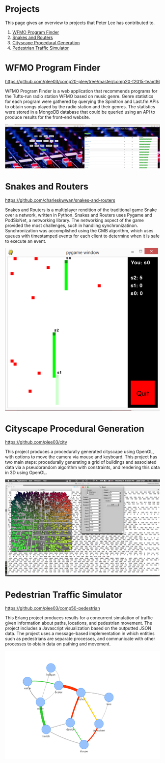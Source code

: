 # Projects
This page gives an overview to projects that Peter Lee has contributed to.

1. [WFMO Program Finder](#wfmo)
2. [Snakes and Routers](#snakes)
3. [Cityscape Procedural Generation](#city)
4. [Pedestrian Traffic Simulator](#pedestrian)

<a name="wfmo"></a>
# WFMO Program Finder

https://github.com/plee03/comp20-plee/tree/master/comp20-f2015-team16

WFMO Program Finder is a web application that recommends programs for the Tufts-run radio station WFMO based on music genre. Genre statistics for each program were gathered by querying the Spinitron and Last.fm APIs to obtain songs played by the radio station and their genres. The statistics were stored in a MongoDB database that could be queried using an API to produce results for the front-end website.

![Home page and results of WFMO Program Finder](/Images/wfmo_genres2.png)

<a name="snakes"></a>
# Snakes and Routers

https://github.com/charleskwwan/snakes-and-routers

Snakes and Routers is a multiplayer rendition of the traditional game Snake over a network, written in Python. Snakes and Routers uses Pygame and PodSixNet, a networking library. The networking aspect of the game provided the most challenges, such in handling synchronizatinon. Synchronization was accomplished using the CMB algorithm, which uses queues with timestamped events for each client to determine when it is safe to execute an event. 

![Gameplay of Snakes and Routers](/Images/snake.png)


<a name="city"></a>
# Cityscape Procedural Generation

https://github.com/plee03/city

This project produces a procedurally generated cityscape using OpenGL, with options to move the camera via mouse and keyboard. This project has two main steps: procedurally generating a grid of buildings and associated data via a pseudorandom algorithm with constraints, and rendering this data in 3D using OpenGL.

![Image of generated cityscape](/Images/city_image.png)


<a name="pedestrian"></a>
# Pedestrian Traffic Simulator

https://github.com/plee03/comp50-pedestrian

This Erlang project produces results for a concurrent simulation of traffic given information about paths, locations, and pedestrian movement. The project includes a Javascript visualization based on the outputted JSON data. The project uses a message-based implementation in which entities such as pedestrians are separate processes, and communicate with other processes to obtain data on pathing and movement.


![Pedestrian traffic visualization](/Images/pedestrian.png)
